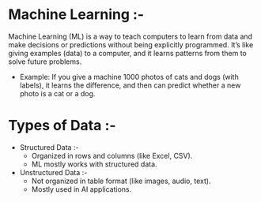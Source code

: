 # Machine Learning :- 
Machine Learning (ML) is a way to teach computers to learn from data and make decisions or predictions without being explicitly programmed.
It’s like giving examples (data) to a computer, and it learns patterns from them to solve future problems.
  - Example:
       If you give a machine 1000 photos of cats and dogs (with labels), it learns the difference, and then can predict whether a new photo is a cat or a dog.
# Types of Data :- 
  - Structured Data :-
      - Organized in rows and columns (like Excel, CSV).
      - ML mostly works with structured data.
  - Unstructured Data :-
      - Not organized in table format (like images, audio, text).
      - Mostly used in AI applications.





